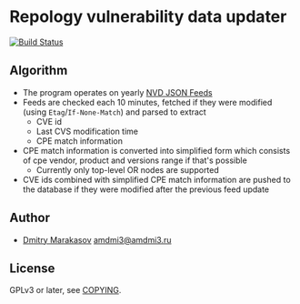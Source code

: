 # Repology vulnerability data updater

[![Build Status](https://travis-ci.org/repology/repology-vulnupdater.svg?branch=master)](https://travis-ci.org/repology/repology-vulnupdater)

## Algorithm

- The program operates on yearly [NVD JSON Feeds](https://nvd.nist.gov/vuln/data-feeds#JSON_FEED)
- Feeds are checked each 10 minutes, fetched if they were modified (using `Etag`/`If-None-Match`) and parsed to extract
  - CVE id
  - Last CVS modification time
  - CPE match information
- CPE match information is converted into simplified form which consists of cpe vendor, product and versions range if that's possible
  - Currently only top-level OR nodes are supported
- CVE ids combined with simplified CPE match information are pushed to the database if they were modified after the previous feed update

## Author

* [Dmitry Marakasov](https://github.com/AMDmi3) <amdmi3@amdmi3.ru>

## License

GPLv3 or later, see [COPYING](COPYING).
